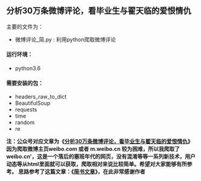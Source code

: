## 分析30万条微博评论，看毕业生与翟天临的爱恨情仇

主要的文件为：
- 微博评论_简.py : 利用python爬取微博评论

#### 运行环境：
- python3.6

#### 需要安装的包：
- headers_raw_to_dict
- BeautifulSoup
- requests
- time
- random
- re

**注：公众号对应文章为《[分析30万条微博评论，看毕业生与翟天临的爱恨情仇](https://mp.weixin.qq.com/s/aA3SkLPLCDkJwwVvT1_rNA)》**
**因为爬取微博主页weibo.com 或者 m.weibo.cn 较为困难，所以我爬取了weibo.cn'，这是一个落后的塞班年代的网页，没有混淆等等一系列新技术，用户动态等从html里面就可以获取，爬取相对来说比较简单。希望对大家能够有所参考。**
**思路参考了这篇文章：《[简书文章](https://www.jianshu.com/p/e7f3bcc19fc1)》，在此非常感谢作者**